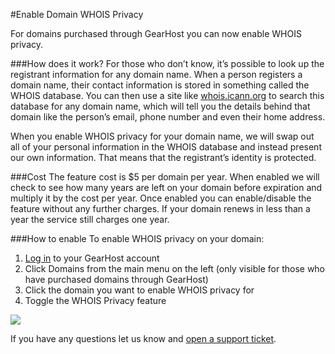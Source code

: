 #Enable Domain WHOIS Privacy

For domains purchased through GearHost you can now enable WHOIS privacy.

###How does it work?
For those who don’t know, it’s possible to look up the registrant information for any domain name. When a person registers a domain name, their contact information is stored in something called the WHOIS database. You can then use a site like [whois.icann.org](http://whois.icann.org) to search this database for any domain name, which will tell you the details behind that domain like the person’s email, phone number and even their home address.

When you enable WHOIS privacy for your domain name, we will swap out all of your personal information in the WHOIS database and instead present our own information. That means that the registrant’s identity is protected.

###Cost
The feature cost is $5 per domain per year. When enabled we will check to see how many years are left on your domain before expiration and multiply it by the cost per year. Once enabled you can enable/disable the feature without any further charges. If your domain renews in less than a year the service still charges one year.

###How to enable
To enable WHOIS privacy on your domain:

1. [Log in](https://my.gearhost.com/Account/Login) to your GearHost account
2. Click Domains from the main menu on the left (only visible for those who have purchased domains through GearHost)
3. Click the domain you want to enable WHOIS privacy for
4. Toggle the WHOIS Privacy feature

![](https://raw.githubusercontent.com/GearHost/docs/master/Images/whoisprivacy.png)

If you have any questions let us know and [open a support ticket](https://www.gearhost.com/documentation/how-to-open-a-support-ticket).